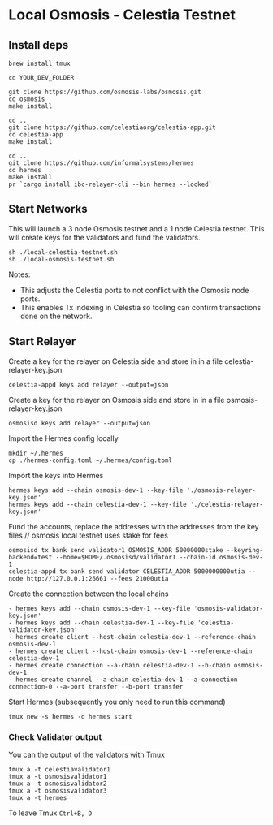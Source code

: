 # Local Osmosis - Celestia Testnet

## Install deps

```
brew install tmux

cd YOUR_DEV_FOLDER

git clone https://github.com/osmosis-labs/osmosis.git
cd osmosis
make install

cd ..
git clone https://github.com/celestiaorg/celestia-app.git
cd celestia-app
make install

cd ..
git clone https://github.com/informalsystems/hermes
cd hermes
make install
pr `cargo install ibc-relayer-cli --bin hermes --locked`

```

## Start Networks

This will launch a 3 node Osmosis testnet and a 1 node Celestia testnet.
This will create keys for the validators and fund the validators.

```
sh ./local-celestia-testnet.sh
sh ./local-osmosis-testnet.sh
```

Notes:

- This adjusts the Celestia ports to not conflict with the Osmosis node ports.
- This enables Tx indexing in Celestia so tooling can confirm transactions done on the network.

## Start Relayer

Create a key for the relayer on Celestia side and store in in a file celestia-relayer-key.json

```
celestia-appd keys add relayer --output=json
```

Create a key for the relayer on Osmosis side and store in in a file osmosis-relayer-key.json

```
osmosisd keys add relayer --output=json
```

Import the Hermes config locally

```
mkdir ~/.hermes
cp ./hermes-config.toml ~/.hermes/config.toml
```

Import the keys into Hermes

```
hermes keys add --chain osmosis-dev-1 --key-file './osmosis-relayer-key.json'
hermes keys add --chain celestia-dev-1 --key-file './celestia-relayer-key.json'
```

Fund the accounts, replace the addresses with the addresses from the key files
// osmosis local testnet uses stake for fees

```
osmosisd tx bank send validator1 OSMOSIS_ADDR 50000000stake --keyring-backend=test --home=$HOME/.osmosisd/validator1 --chain-id osmosis-dev-1
celestia-appd tx bank send validator CELESTIA_ADDR 5000000000utia --node http://127.0.0.1:26661 --fees 21000utia
```

Create the connection between the local chains

```
- hermes keys add --chain osmosis-dev-1 --key-file 'osmosis-validator-key.json'
- hermes keys add --chain celestia-dev-1 --key-file 'celestia-validator-key.json'
- hermes create client --host-chain celestia-dev-1 --reference-chain osmosis-dev-1
- hermes create client --host-chain osmosis-dev-1 --reference-chain celestia-dev-1
- hermes create connection --a-chain celestia-dev-1 --b-chain osmosis-dev-1
- hermes create channel --a-chain celestia-dev-1 --a-connection connection-0 --a-port transfer --b-port transfer
```

Start Hermes (subsequently you only need to run this command)

```
tmux new -s hermes -d hermes start
```

### Check Validator output

You can the output of the validators with Tmux

```
tmux a -t celestiavalidator1
tmux a -t osmosisvalidator1
tmux a -t osmosisvalidator2
tmux a -t osmosisvalidator3
tmux a -t hermes
```

To leave Tmux `Ctrl+B, D`
